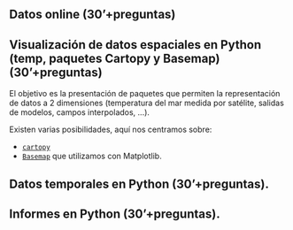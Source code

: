 
## Datos online (30’+preguntas)

## Visualización de datos espaciales en Python (temp, paquetes Cartopy y Basemap) (30’+preguntas)

El objetivo es la presentación de paquetes que permiten la representación de datos a 2 dimensiones (temperatura del mar medida por satélite, salidas de modelos, campos interpolados, ...).

Existen varias posibilidades, aquí nos centramos sobre:
- [`cartopy`](https://scitools.org.uk/cartopy)
- [`Basemap`](https://matplotlib.org/basemap)
que utilizamos con Matplotlib.

## Datos temporales en Python (30’+preguntas).

## Informes en Python (30’+preguntas).
